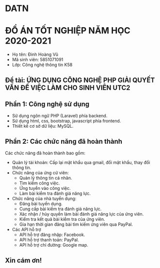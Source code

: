 # DATN
# ĐỒ ÁN TỐT NGHIỆP NĂM HỌC 2020-2021
+ Họ tên: Đinh Hoàng Vũ
+ Mã sinh viên: 5851071091
+ Lớp: Công nghệ thông tin K58
## Đề tài: ỨNG DỤNG CÔNG NGHỆ PHP GIẢI QUYẾT VẤN ĐỀ VIỆC LÀM CHO SINH VIÊN UTC2
## Phần 1: Công nghệ sử dụng
- Sử dụng ngôn ngữ PHP (Laravel) phía backend.
- Sử dụng html, css, bootstrap, javascript phía frontend.
- Thiết kế cơ sở dữ liệu: MySQL.
## Phần 2: Các chức năng đã hoàn thành
Các chức năng đã hoàn thành bao gồm: 
- Quản lý tài khoản: Cấp lại mật khẩu qua gmail, đổi mật khẩu, thay đổi thông tin.
- Chức năng của ứng cử viên:
    + Quản lý thông tin cá nhân.
	+ Tìm kiếm công việc.
	+ Ứng tuyển vào công việc.
	+ Làm bài kiểm tra đánh giá năng lực.
- Chức năng của nhà tuyển dụng:
	+ Đăng bài tuyển dụng.
	+ Cung cấp bài kiểm tra đánh giá năng lực.
	+ Xác nhận / hủy quyền làm bài đánh giá năng lực của ứng viên.
	+ Kiểm tra kết quả bài kiểm tra của ứng viên.
	+ Gia hạn thời gian đăng bài tìm kiếm ứng viên qua PayPal.
- Các API hỗ trợ
	+ API hỗ trợ đăng nhập: Facebook.
	+ API hỗ trợ thanh toán: PayPal.
	+ API hỗ trợ chỉ đường: Google map.
## Xin cám ơn!
